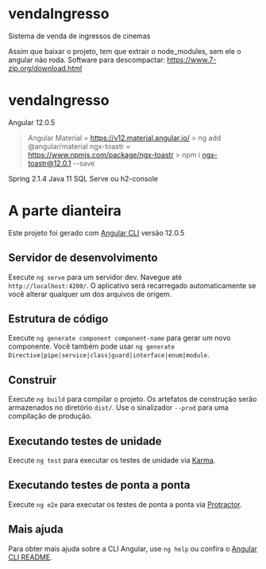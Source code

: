 # vendaIngresso
Sistema de venda de ingressos de cinemas

Assim que baixar o projeto, tem que extrair o node_modules, sem ele o angular não roda.
Software para descompactar:
https://www.7-zip.org/download.html

# vendaIngresso
Angular 12.0.5
  > Angular Material = https://v12.material.angular.io/
    > ng add @angular/material
  > ngx-toastr = https://www.npmjs.com/package/ngx-toastr
    > npm i ngx-toastr@12.0.1 --save
    
Spring 2.1.4
Java 11
SQL Serve ou h2-console

# A parte dianteira

Este projeto foi gerado com [Angular CLI](https://github.com/angular/angular-cli) versão 12.0.5

## Servidor de desenvolvimento

Execute `ng serve` para um servidor dev. Navegue até `http://localhost:4200/`. O aplicativo será recarregado automaticamente se você alterar qualquer um dos arquivos de origem.

## Estrutura de código

Execute `ng generate component component-name` para gerar um novo componente. Você também pode usar `ng generate Directive|pipe|service|class|guard|interface|enum|module`.

## Construir

Execute `ng build` para compilar o projeto. Os artefatos de construção serão armazenados no diretório `dist/`. Use o sinalizador `--prod` para uma compilação de produção.

## Executando testes de unidade

Execute `ng test` para executar os testes de unidade via [Karma](https://karma-runner.github.io).

## Executando testes de ponta a ponta

Execute `ng e2e` para executar os testes de ponta a ponta via [Protractor](http://www.protractortest.org/).

## Mais ajuda

Para obter mais ajuda sobre a CLI Angular, use `ng help` ou confira o [Angular CLI README](https://github.com/angular/angular-cli/blob/master/README.md).
